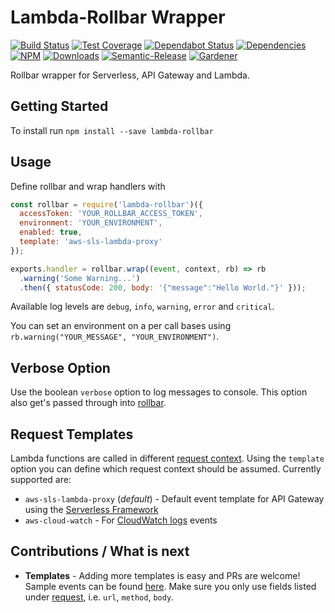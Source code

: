 # Lambda-Rollbar Wrapper

[![Build Status](https://circleci.com/gh/blackflux/lambda-rollbar.png?style=shield)](https://circleci.com/gh/blackflux/lambda-rollbar)
[![Test Coverage](https://img.shields.io/coveralls/blackflux/lambda-rollbar/master.svg)](https://coveralls.io/github/blackflux/lambda-rollbar?branch=master)
[![Dependabot Status](https://api.dependabot.com/badges/status?host=github&repo=simlu/lambda-rollbar)](https://dependabot.com)
[![Dependencies](https://david-dm.org/blackflux/lambda-rollbar/status.svg)](https://david-dm.org/blackflux/lambda-rollbar)
[![NPM](https://img.shields.io/npm/v/lambda-rollbar.svg)](https://www.npmjs.com/package/lambda-rollbar)
[![Downloads](https://img.shields.io/npm/dt/lambda-rollbar.svg)](https://www.npmjs.com/package/lambda-rollbar)
[![Semantic-Release](https://github.com/blackflux/js-gardener/blob/master/assets/icons/semver.svg)](https://github.com/semantic-release/semantic-release)
[![Gardener](https://github.com/blackflux/js-gardener/blob/master/assets/badge.svg)](https://github.com/blackflux/js-gardener)

Rollbar wrapper for Serverless, API Gateway and Lambda.

## Getting Started

To install run `npm install --save lambda-rollbar`

## Usage

Define rollbar and wrap handlers with
<!-- eslint-disable import/no-extraneous-dependencies, import/no-unresolved -->
```javascript
const rollbar = require('lambda-rollbar')({
  accessToken: 'YOUR_ROLLBAR_ACCESS_TOKEN',
  environment: 'YOUR_ENVIRONMENT',
  enabled: true,
  template: 'aws-sls-lambda-proxy'
});

exports.handler = rollbar.wrap((event, context, rb) => rb
  .warning('Some Warning...')
  .then({ statusCode: 200, body: '{"message":"Hello World."}' }));
```

Available log levels are `debug`, `info`, `warning`, `error` and `critical`.

You can set an environment on a per call bases using `rb.warning("YOUR_MESSAGE", "YOUR_ENVIRONMENT")`.

## Verbose Option

Use the boolean `verbose` option to log messages to console. This option also get's passed through into [rollbar](https://github.com/rollbar/rollbar.js#verbose-option).

## Request Templates

Lambda functions are called in different [request context](https://rollbar.com/docs/notifier/rollbar.js/#rollbarlog-1). Using the `template` option you can define which request context should be assumed. Currently supported are:

- `aws-sls-lambda-proxy` (*default*) - Default event template for API Gateway using the [Serverless Framework](https://serverless.com/framework/docs/providers/aws/events/apigateway/)
- `aws-cloud-watch` - For [CloudWatch logs](http://docs.aws.amazon.com/lambda/latest/dg/eventsources.html#eventsources-cloudwatch-logs) events

## Contributions / What is next

- **Templates** - Adding more templates is easy and PRs are welcome! Sample events can be found [here](http://docs.aws.amazon.com/lambda/latest/dg/eventsources.html). Make sure you only use fields listed under [request](https://rollbar.com/docs/notifier/rollbar.js/#rollbarlog-1), i.e. `url`, `method`, `body`.
